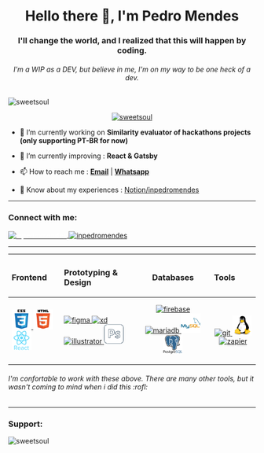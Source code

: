 <h1 align="center">Hello there 👋, I'm Pedro Mendes</h1>
<h3 align="center">I'll change the world, and I realized that this will happen by coding.</h3>
<h6 align="center">I'm a WIP as a DEV, but believe in me, I'm on my way to be one heck of a dev.</h5>

<p align="left"> <img src="https://komarev.com/ghpvc/?username=sweetsoul&label=Profile%20views&color=0e75b6&style=flat" alt="sweetsoul" /> </p>

<p align="center"> <a href="https://github.com/ryo-ma/github-profile-trophy"><img src="https://github-profile-trophy.vercel.app/?username=sweetsoul" alt="sweetsoul" /></a> </p>

- 🔭 I’m currently working on **Similarity evaluator of hackathons projects (only supporting PT-BR for now)**

- 🌱 I’m currently improving : **React & Gatsby**

- 📫 How to reach me : [**Email**](mailto:pedroh.seven@gmail.com) | [**Whatsapp**](https://api.whatsapp.com/send?phone=5522992815580)

- 📄 Know about my experiences : [Notion/inpedromendes](https://www.notion.so/inpedromendes/Web-CV-Pedro-Mendes-EN-30329a593a974f0aa21bda185979edd6)
---

<h3 align="left">Connect with me:</h3>
<p align="left">
<a href="https://linkedin.com/in/inpedromendes" target="blank">
  <img align="center" src="https://sweetsoul.sirv.com/Images/Github/Feed%20_%20LinkedIn-0.svg" alt="inpedromendes" height="40" width="40" style="fill: #fff;color:#fff"/>
  </a>
<a href="https://instagram.com/inpedromendes" target="blank"><img align="center" src="https://upload.wikimedia.org/wikipedia/commons/thumb/e/e7/Instagram_logo_2016.svg/1200px-Instagram_logo_2016.svg.png" alt="inpedromendes" height="40" width="40" /></a>
</p>

---

| <h3 align="left">Frontend</h3>  	| <h3 align="left">Prototyping & Design</h3>  	| <h3 align="center">Databases</h3>  	| <h3 align="left">Tools</h3> 	|
|:-----------------------------------------------------------:|:--------------------------------------------------------------:|:-----------------------------------------------------------:|:--------------------------------------------------------------:|
|<p align="left"> <a href="https://www.w3schools.com/css/" target="_blank"> <img src="https://raw.githubusercontent.com/devicons/devicon/master/icons/css3/css3-original-wordmark.svg" alt="css3" width="40" height="40"/> </a> <a href="https://www.w3.org/html/" target="_blank"> <img src="https://raw.githubusercontent.com/devicons/devicon/master/icons/html5/html5-original-wordmark.svg" alt="html5" width="40" height="40"/> </a><a href="https://reactjs.org/" target="_blank"> <img src="https://raw.githubusercontent.com/devicons/devicon/master/icons/react/react-original-wordmark.svg" alt="react" width="40" height="40"/> </a> </p>|<p align="left"> <a href="https://www.figma.com/" target="_blank"> <img src="https://www.vectorlogo.zone/logos/figma/figma-icon.svg" alt="figma" width="40" height="40"/> </a> <a href="https://www.adobe.com/products/xd.html" target="_blank"> <img src="https://cdn.worldvectorlogo.com/logos/adobe-xd.svg" alt="xd" width="40" height="40"/> </a> <a href="https://www.adobe.com/in/products/illustrator.html" target="_blank"> <img src="https://www.vectorlogo.zone/logos/adobe_illustrator/adobe_illustrator-icon.svg" alt="illustrator" width="40" height="40"/> </a> <a href="https://www.photoshop.com/en" target="_blank"> <img src="https://raw.githubusercontent.com/devicons/devicon/master/icons/photoshop/photoshop-line.svg" alt="photoshop" width="40" height="40"/> </a> </p>|<p align="center"> <a href="https://firebase.google.com/" target="_blank"> <img src="https://www.vectorlogo.zone/logos/firebase/firebase-icon.svg" alt="firebase" width="40" height="40"/> </a> <a href="https://mariadb.org/" target="_blank"> <img src="https://www.vectorlogo.zone/logos/mariadb/mariadb-icon.svg" alt="mariadb" width="40" height="40"/> </a>  <a href="https://www.mysql.com/" target="_blank"> <img src="https://raw.githubusercontent.com/devicons/devicon/master/icons/mysql/mysql-original-wordmark.svg" alt="mysql" width="40" height="40"/> </a> <a href="https://www.postgresql.org" target="_blank"> <img src="https://raw.githubusercontent.com/devicons/devicon/master/icons/postgresql/postgresql-original-wordmark.svg" alt="postgresql" width="40" height="40"/> </a> </p>|<p align="center"> <a href="https://git-scm.com/" target="_blank"> <img src="https://www.vectorlogo.zone/logos/git-scm/git-scm-icon.svg" alt="git" width="40" height="40"/> </a>   <a href="https://www.linux.org/" target="_blank"> <img src="https://raw.githubusercontent.com/devicons/devicon/master/icons/linux/linux-original.svg" alt="linux" width="40" height="40"/> </a> <a href="https://zapier.com" target="_blank"> <img src="https://www.vectorlogo.zone/logos/zapier/zapier-icon.svg" alt="zapier" width="40" height="40"/> </a> </p>|
<h6> I'm confortable to work with these above. There are many other tools, but it wasn't coming to mind when i did this :rofl: </h6>

---

<h3 align="left">Support:</h3>
<p><a href="https://www.buymeacoffee.com/sweetsoul"> <img align="left" src="https://cdn.buymeacoffee.com/buttons/v2/default-yellow.png" height="50" width="210" alt="sweetsoul" /></a></p><br><br>
